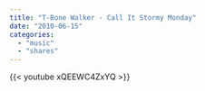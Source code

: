 ```yaml
---
title: "T-Bone Walker - Call It Stormy Monday"
date: "2010-06-15"
categories:
  - "music"
  - "shares"
---
```


{{< youtube xQEEWC4ZxYQ >}}
